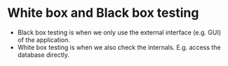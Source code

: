 # White box and Black box testing


* Black box testing is when we only use the external interface (e.g. GUI) of the application.
* White box testing is when we also check the internals. E.g. access the database directly.


